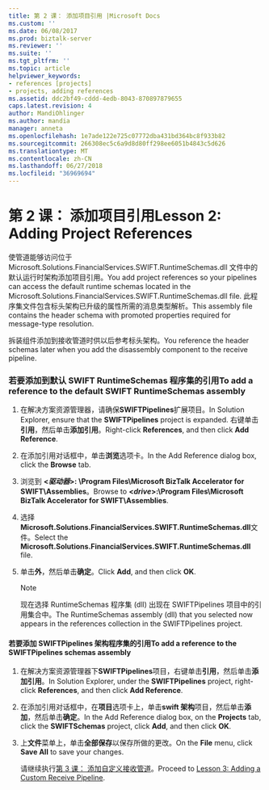 ```yaml
---
title: 第 2 课： 添加项目引用 |Microsoft Docs
ms.custom: ''
ms.date: 06/08/2017
ms.prod: biztalk-server
ms.reviewer: ''
ms.suite: ''
ms.tgt_pltfrm: ''
ms.topic: article
helpviewer_keywords:
- references [projects]
- projects, adding references
ms.assetid: ddc2bf49-cddd-4edb-8043-870897879655
caps.latest.revision: 4
author: MandiOhlinger
ms.author: mandia
manager: anneta
ms.openlocfilehash: 1e7ade122e725c07772dba431bd364bc8f933b82
ms.sourcegitcommit: 266308ec5c6a9d8d80ff298ee6051b4843c5d626
ms.translationtype: MT
ms.contentlocale: zh-CN
ms.lasthandoff: 06/27/2018
ms.locfileid: "36969694"
---
```

# <a name="lesson-2-adding-project-references"></a><span data-ttu-id="1c87e-102">第 2 课： 添加项目引用</span><span class="sxs-lookup"><span data-stu-id="1c87e-102">Lesson 2: Adding Project References</span></span>
<span data-ttu-id="1c87e-103">使管道能够访问位于 Microsoft.Solutions.FinancialServices.SWIFT.RuntimeSchemas.dll 文件中的默认运行时架构添加项目引用。</span><span class="sxs-lookup"><span data-stu-id="1c87e-103">You add project references so your pipelines can access the default runtime schemas located in the Microsoft.Solutions.FinancialServices.SWIFT.RuntimeSchemas.dll file.</span></span> <span data-ttu-id="1c87e-104">此程序集文件包含标头架构已升级的属性所需的消息类型解析。</span><span class="sxs-lookup"><span data-stu-id="1c87e-104">This assembly file contains the header schema with promoted properties required for message-type resolution.</span></span>  
  
 <span data-ttu-id="1c87e-105">拆装组件添加到接收管道时供以后参考标头架构。</span><span class="sxs-lookup"><span data-stu-id="1c87e-105">You reference the header schemas later when you add the disassembly component to the receive pipeline.</span></span>  
  
### <a name="to-add-a-reference-to-the-default-swift-runtimeschemas-assembly"></a><span data-ttu-id="1c87e-106">若要添加到默认 SWIFT RuntimeSchemas 程序集的引用</span><span class="sxs-lookup"><span data-stu-id="1c87e-106">To add a reference to the default SWIFT RuntimeSchemas assembly</span></span>  
  
1.  <span data-ttu-id="1c87e-107">在解决方案资源管理器，请确保**SWIFTPipelines**扩展项目。</span><span class="sxs-lookup"><span data-stu-id="1c87e-107">In Solution Explorer, ensure that the **SWIFTPipelines** project is expanded.</span></span> <span data-ttu-id="1c87e-108">右键单击**引用**，然后单击**添加引用**。</span><span class="sxs-lookup"><span data-stu-id="1c87e-108">Right-click **References**, and then click **Add Reference**.</span></span>  
  
2.  <span data-ttu-id="1c87e-109">在添加引用对话框中，单击**浏览**选项卡。</span><span class="sxs-lookup"><span data-stu-id="1c87e-109">In the Add Reference dialog box, click the **Browse** tab.</span></span>  
  
3.  <span data-ttu-id="1c87e-110">浏览到 **\<*驱动器*\>: \Program Files\Microsoft BizTalk Accelerator for SWIFT\Assemblies**。</span><span class="sxs-lookup"><span data-stu-id="1c87e-110">Browse to **\<*drive*\>:\Program Files\Microsoft BizTalk Accelerator for SWIFT\Assemblies**.</span></span>  
  
4.  <span data-ttu-id="1c87e-111">选择**Microsoft.Solutions.FinancialServices.SWIFT.RuntimeSchemas.dll**文件。</span><span class="sxs-lookup"><span data-stu-id="1c87e-111">Select the **Microsoft.Solutions.FinancialServices.SWIFT.RuntimeSchemas.dll** file.</span></span>  
  
5.  <span data-ttu-id="1c87e-112">单击**外**，然后单击**确定**。</span><span class="sxs-lookup"><span data-stu-id="1c87e-112">Click **Add**, and then click **OK**.</span></span>  
  
    > [!NOTE]
    >  <span data-ttu-id="1c87e-113">现在选择 RuntimeSchemas 程序集 (dll) 出现在 SWIFTPipelines 项目中的引用集合中。</span><span class="sxs-lookup"><span data-stu-id="1c87e-113">The RuntimeSchemas assembly (dll) that you selected now appears in the references collection in the SWIFTPipelines project.</span></span>  
  
#### <a name="to-add-a-reference-to-the-swiftpipelines-schemas-assembly"></a><span data-ttu-id="1c87e-114">若要添加 SWIFTPipelines 架构程序集的引用</span><span class="sxs-lookup"><span data-stu-id="1c87e-114">To add a reference to the SWIFTPipelines schemas assembly</span></span>  
  
1. <span data-ttu-id="1c87e-115">在解决方案资源管理器下**SWIFTPipelines**项目，右键单击**引用**，然后单击**添加引用**。</span><span class="sxs-lookup"><span data-stu-id="1c87e-115">In Solution Explorer, under the **SWIFTPipelines** project, right-click **References**, and then click **Add Reference**.</span></span>  
  
2. <span data-ttu-id="1c87e-116">在添加引用对话框中，在**项目**选项卡上，单击**swift 架构**项目，然后单击**添加**，然后单击**确定**。</span><span class="sxs-lookup"><span data-stu-id="1c87e-116">In the Add Reference dialog box, on the **Projects** tab, click the **SWIFTSchemas** project, click **Add**, and then click **OK**.</span></span>  
  
3. <span data-ttu-id="1c87e-117">上**文件**菜单上，单击**全部保存**以保存所做的更改。</span><span class="sxs-lookup"><span data-stu-id="1c87e-117">On the **File** menu, click **Save All** to save your changes.</span></span>  
  
   <span data-ttu-id="1c87e-118">请继续执行[第 3 课： 添加自定义接收管道](../../adapters-and-accelerators/accelerator-swift/lesson-3-adding-a-custom-receive-pipeline.md)。</span><span class="sxs-lookup"><span data-stu-id="1c87e-118">Proceed to [Lesson 3: Adding a Custom Receive Pipeline](../../adapters-and-accelerators/accelerator-swift/lesson-3-adding-a-custom-receive-pipeline.md).</span></span>